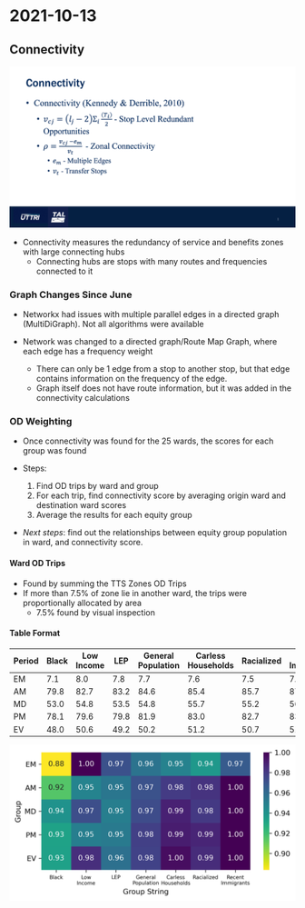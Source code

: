 # 2021-10-13

## Connectivity

![All Modes](https://github.com/rickl4/masters_minutes/blob/main/2021-10-13/img/2021-10-13.png)


* Connectivity measures the redundancy of service and benefits zones with large connecting hubs
    * Connecting hubs are stops with many routes and frequencies connected to it

### Graph Changes Since June

* Networkx had issues with multiple parallel edges in a directed graph (MultiDiGraph). Not all algorithms were available

* Network was changed to a directed graph/Route Map Graph, where each edge has a frequency weight
    * There can only be 1 edge from a stop to another stop, but that edge contains information on the frequency of the edge.
    * Graph itself does not have route information, but it was added in the connectivity calculations

### OD Weighting

* Once connectivity was found for the 25 wards, the scores for each group was found
* Steps:
    1. Find OD trips by ward and group
    2. For each trip, find connectivity score by averaging origin ward and destination ward scores
    3. Average the results for each equity group

* *Next steps*: find out the relationships between equity group population in ward, and connectivity score.

#### Ward OD Trips
* Found by summing the TTS Zones OD Trips
* If more than 7.5% of zone lie in another ward, the trips were proportionally allocated by area
    * 7.5% found by visual inspection

#### Table Format

| Period | Black | Low Income | LEP  | General Population | Carless Households | Racialized | Recent Immigrants |
|--------|-------|------------|------|--------------------|--------------------|------------|-------------------|
| EM     | 7.1   | 8.0        | 7.8  | 7.7                | 7.6                | 7.5        | 7.8               |
| AM     | 79.8  | 82.7       | 83.2 | 84.6               | 85.4               | 85.7       | 87.2              |
| MD     | 53.0  | 54.8       | 53.5 | 54.8               | 55.7               | 55.2       | 56.3              |
| PM     | 78.1  | 79.6       | 79.8 | 81.9               | 83.0               | 82.7       | 83.7              |
| EV     | 48.0  | 50.6       | 49.2 | 50.2               | 51.2               | 50.7       | 51.4              |

![All Modes](https://github.com/rickl4/masters_minutes/blob/main/2021-10-13/img/connectivity_od_weighted.png)

